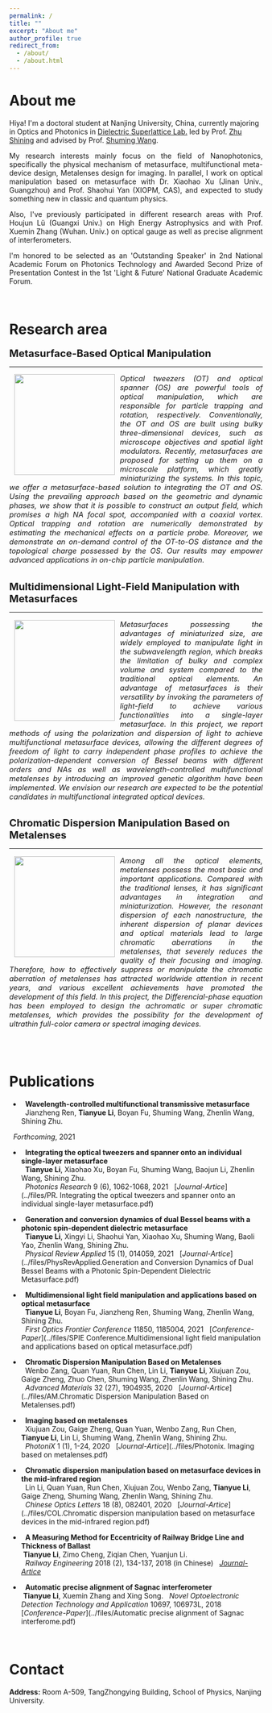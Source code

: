 ```yaml
---
permalink: /
title: ""
excerpt: "About me"
author_profile: true
redirect_from: 
  - /about/
  - /about.html
---
```


About me
======
Hiya! I'm a doctoral student at Nanjing University, China, currently majoring in Optics and Photonics in [Dielectric Superlattice Lab.](http://slab.nju.edu.cn/)  led by Prof. [Zhu Shining](https://physics.nju.edu.cn/sz/jcrc/zgkxyys/20210111/i184703.html) and advised by Prof. [Shuming Wang](https://physics.nju.edu.cn/sz/gdkxx/20191105/i45277.html).


<p align = "justify">My research interests mainly focus on the field of Nanophotonics, specifically the physical mechanism of metasurface, multifunctional meta-device design, Metalenses design for imaging. In parallel, I work on optical manipulation based on metasurface with Dr. Xiaohao Xu (Jinan Univ., Guangzhou) and Prof. Shaohui Yan (XIOPM, CAS), and expected to study something new in classic and quantum physics.</p>

<p align = "justify">Also, I've previously participated in different research areas with Prof. Houjun Lü (Guangxi Univ.) on High Energy Astrophysics and with Prof. Xuemin Zhang (Wuhan. Univ.) on optical gauge as well as precise alignment of interferometers.</p>

<p align = "justify">I'm honored to be selected as an 'Outstanding Speaker' in 2nd National Academic Forum on Photonics Technology and Awarded Second Prize of Presentation Contest in the 1st 'Light & Future' National Graduate Academic Forum.</p>


<br/>


Research area
======

<div>
<div style="font-size:15pt"><strong>Metasurface-Based Optical Manipulation</strong></div>
  <hr/>
</div>
<div style="font-size:11pt ;  font-style:italic">
 <img   width="200" align="left"  hspace= 10px src="../images/tianyue.png"/>
<p align = "justify">Optical tweezers (OT) and optical spanner (OS) are powerful tools of optical manipulation, which are responsible for particle trapping and rotation, respectively. Conventionally, the OT and OS are built using bulky three-dimensional devices, such as microscope objectives and spatial light modulators. Recently, metasurfaces are proposed for setting up them on a microscale platform, which greatly miniaturizing the systems. In this topic, we offer a metasurface-based solution to integrating the OT and OS. Using the prevailing approach based on the geometric and dynamic phases, we show that it is possible to construct an output field, which promises a high NA focal spot, accompanied with a coaxial vortex. Optical trapping and rotation are numerically demonstrated by estimating the mechanical effects on a particle probe. Moreover, we demonstrate an on-demand control of the OT-to-OS distance and the topological charge possessed by the OS. Our results may empower advanced applications in on-chip particle manipulation.</p>
  </div>


<br/>

<div>
<div style="font-size:15pt"><strong>Multidimensional Light-Field Manipulation with Metasurfaces</strong></div>
  <hr/>
</div>
<div style="font-size:11pt ; font-style:italic">
 <img width="200" align="left"   hspace= 10px src="../images/manipulation.png"/>
<p align = "justify">Metasurfaces possessing the advantages of miniaturized size, are widely employed to manipulate light in the subwavelength region, which breaks the limitation of bulky and complex volume and system compared to the traditional optical elements. An advantage of metasurfaces is their versatility by invoking the parameters of light-field to achieve various functionalities into a single-layer metasurface. In this project, we report methods of using the polarization and dispersion of light to achieve multifunctional metasurface devices, allowing the different degrees of freedom of light to carry independent phase profiles to achieve the polarization-dependent conversion of Bessel beams with different orders and NAs as well as wavelength-controlled multifunctional metalenses by introducing an improved genetic algorithm have been implemented. We envision our research are expected to be the potential candidates in multifunctional integrated optical devices.</p>
  </div>

<br/>

<div>
<div style="font-size:15pt"><strong>Chromatic Dispersion Manipulation Based on Metalenses</strong></div>
  <hr>
</div>
<div style="font-size:11pt ;  font-style:italic">
 <img width="200" align="left"  hspace= 10px  src="../images/chromatic.png"/>
<p align = "justify">Among all the optical elements, metalenses possess the most basic and important applications. Compared with the traditional lenses, it has significant advantages in integration and miniaturization. However, the resonant dispersion of each nanostructure, the inherent dispersion of planar devices and optical materials lead to large chromatic aberrations in the metalenses, that severely reduces the quality of their focusing and imaging. Therefore, how to effectively suppress or manipulate the chromatic aberration of metalenses has attracted worldwide attention in recent years, and various excellent achievements have promoted the development of this field. In this project, the Differencial-phase equation has been employed to design the achromatic or super chromatic metalenses, which provides the possibility for the development of ultrathin full-color camera or spectral imaging devices.</p>
  </div>

<br/>

<br/>

Publications
======

<!-- <img width="175" align="left" src="../images/multigrid.jpg"/> -->
- &nbsp; __Wavelength-controlled multifunctional transmissive metasurface__<br/>
&nbsp; Jianzheng Ren, __Tianyue Li__, Boyan Fu, Shuming Wang, Zhenlin Wang, Shining Zhu. <br/>
<!-- &nbsp;  *Photonics Research* 9 (6), 1062-1068, 2021 >
&nbsp; [*Journal-Artice*](../files/PR. Integrating the optical tweezers and spanner onto an individual single-layer metasurface.pdf)<br/>
 -->
&nbsp; *Forthcoming*, 2021 <br/>

- &nbsp; __Integrating the optical tweezers and spanner onto an individual single-layer metasurface__<br/>
&nbsp; __Tianyue Li__, Xiaohao Xu, Boyan Fu, Shuming Wang, Baojun Li, Zhenlin Wang, Shining Zhu. <br/>
&nbsp;  *Photonics Research* 9 (6), 1062-1068, 2021 
&nbsp; [*Journal-Artice*](../files/PR. Integrating the optical tweezers and spanner onto an individual single-layer metasurface.pdf)<br/>



- &nbsp; __Generation and conversion dynamics of dual Bessel beams with a photonic spin-dependent dielectric metasurface__<br/>
&nbsp; __Tianyue Li__, Xingyi Li, Shaohui Yan, Xiaohao Xu, Shuming Wang, Baoli Yao, Zhenlin Wang, Shining Zhu. <br/>
&nbsp;  *Physical Review Applied* 15 (1), 014059, 2021 
&nbsp;  [*Journal-Artice*](../files/PhysRevApplied.Generation and Conversion Dynamics of Dual Bessel Beams with a Photonic Spin-Dependent Dielectric Metasurface.pdf)<br/>



- &nbsp; __Multidimensional light field manipulation and applications based on optical metasurface__<br/>
&nbsp; __Tianyue Li__, Boyan Fu, Jianzheng Ren, Shuming Wang, Zhenlin Wang, Shining Zhu. <br/>
&nbsp;  *First Optics Frontier Conference* 11850, 1185004, 2021 
&nbsp;  [*Conference-Paper*](../files/SPIE Conference.Multidimensional light field manipulation and applications based on optical metasurface.pdf)<br/>



- &nbsp; __Chromatic Dispersion Manipulation Based on Metalenses__<br/>
&nbsp; Wenbo Zang, Quan Yuan, Run Chen, Lin Li, __Tianyue Li__, Xiujuan Zou, Gaige Zheng, Zhuo Chen, Shuming Wang, Zhenlin Wang, Shining Zhu. <br/>
&nbsp;  *Advanced Materials* 32 (27), 1904935, 2020 
&nbsp;  [*Journal-Artice*](../files/AM.Chromatic Dispersion Manipulation Based on Metalenses.pdf)<br/>



- &nbsp; __Imaging based on metalenses__<br/>
&nbsp; Xiujuan Zou, Gaige Zheng, Quan Yuan, Wenbo Zang, Run Chen, __Tianyue Li__, Lin Li, Shuming Wang, Zhenlin Wang, Shining Zhu. <br/>
&nbsp;  *PhotoniX* 1 (1), 1-24, 2020 
&nbsp;  [*Journal-Artice*](../files/Photonix. Imaging based on metalenses.pdf)<br/>



- &nbsp; __Chromatic dispersion manipulation based on metasurface devices in the mid-infrared region__<br/>
&nbsp; Lin Li, Quan Yuan, Run Chen, Xiujuan Zou, Wenbo Zang, __Tianyue Li__, Gaige Zheng, Shuming Wang, Zhenlin Wang, Shining Zhu. <br/>
&nbsp;  *Chinese Optics Letters* 18 (8), 082401, 2020 
&nbsp;  [*Journal-Artice*](../files/COL.Chromatic dispersion manipulation based on metasurface devices in the mid-infrared region.pdf)<br/>


- &nbsp; __A Measuring Method for Eccentricity of Railway Bridge Line and Thickness of Ballast__<br/>
&nbsp;__Tianyue Li__, Zimo Cheng, Ziqian Chen, Yuanjun Li. <br/>
&nbsp;  *Railway Engineering* 2018 (2), 134-137, 2018 (in Chinese) 
&nbsp;  [*Journal-Artice*](../files/railway.pdf)<br/>


- &nbsp; __Automatic precise alignment of Sagnac interferometer__<br/>
&nbsp;__Tianyue Li__, Xuemin Zhang and Xing Song. 
&nbsp;  *Novel Optoelectronic Detection Technology and Application* 10697, 106973L, 2018 
&nbsp;  [*Conference-Paper*](../files/Automatic precise alignment of Sagnac interferome.pdf)<br/>

<br/>
<!-- <img width="175" align="left" src="https://ErisZhang.github.io/images/comp-dynamics-representative-image.jpg"/> -->



<!-- Industry Experience
======
<img width="90" align="left" src="../images/adobe-logo.png"/>

&nbsp; __Creative Intelligence Lab, Adobe Research__<br/>
&nbsp; Research Intern with Dr. [Danny Kaufman](http://dannykaufman.io/)<br/>
&nbsp; *<h style="color:rgb(150, 150, 150);font-size:16px">Project: Multi-Resolution Simulation</h> <br/>*
&nbsp; &nbsp; &nbsp; &nbsp; &nbsp; &nbsp; &nbsp; &nbsp; &nbsp; &nbsp; &nbsp; &nbsp; &nbsp;
&nbsp; &nbsp; &nbsp; &nbsp; &nbsp; &nbsp; &nbsp; &nbsp; &nbsp; &nbsp; &nbsp; &nbsp; &nbsp; &nbsp;
&nbsp; &nbsp; &nbsp; &nbsp; &nbsp; &nbsp; &nbsp; &nbsp; &nbsp; &nbsp; &nbsp; &nbsp; &nbsp;&nbsp; &nbsp; &nbsp; &nbsp; &nbsp; &nbsp; &nbsp; &nbsp; &nbsp; &nbsp; &nbsp; &nbsp;May 2021 - Aug. 2021<br/>
<br/>

<img width="90" align="left" src="../images/adobe-logo.png"/>

&nbsp; __Emerging Graphics Group, Adobe Research__<br/>
&nbsp; Research Intern with Dr. [Qi Sun](https://qisun.me/)<br/>
&nbsp; *<h style="color:rgb(150, 150, 150);font-size:16px">Project: Skin Modeling</h> <br/>*
&nbsp; &nbsp; &nbsp; &nbsp; &nbsp; &nbsp; &nbsp; &nbsp; &nbsp; &nbsp; &nbsp; &nbsp; &nbsp;
&nbsp; &nbsp; &nbsp; &nbsp; &nbsp; &nbsp; &nbsp; &nbsp; &nbsp; &nbsp; &nbsp; &nbsp; &nbsp; &nbsp;
&nbsp; &nbsp; &nbsp; &nbsp; &nbsp; &nbsp; &nbsp; &nbsp; &nbsp; &nbsp; &nbsp; &nbsp; &nbsp;&nbsp; &nbsp; &nbsp; &nbsp; &nbsp; &nbsp; &nbsp; &nbsp; &nbsp; &nbsp; &nbsp;June 2020 - Sept. 2020<br/>

<br/> -->

<!-- Teaching Experience
======
&#9679; __Teaching Assistant__, University of Toronto<br/>
&nbsp; &nbsp; [CSC419/2520 Geometry Processing](https://github.com/alecjacobson/geometry-processing-csc2520) with Prof. [Alec Jacobson](https://www.cs.toronto.edu/~jacobson/)
&nbsp; &nbsp; &nbsp; &nbsp; &nbsp; &nbsp; &nbsp; &nbsp; Sept. 2020 - Jan. 2021<br/>

<br/> -->

<!-- Selected Projects
======
<div>
<div style="font-size:12pt"><strong>Fast Support Reduction</strong></div>
</div>
<div style="font-size:10pt"> In layer-based 3D fabrication, supporting structures are fabricated
to support overhanging regions yet discarded later. Reducing supports
saves both time and material cost. In this project, we propose 
a real-time skinning-based method to slim down the
supporting structure while maintaining a detailed-preserved and semantically meaningful geometry.
We achieve this by optimizing a set of performance objectives and searching globally in
the subspace spanned by the joint handles. Artifacts e.g. self-intersection can be effectively avoided.
Our method is implemented via OpenGL shaders and has potential to be
employed as a structural prototyping tool that facilitates model design and fabrication. </div>
<img width="100%" src="../images/bb-bunny.jpg"/> -->



Contact
======
__Address:__ Room A-509, TangZhongying Building, School of Physics, Nanjing University.
<br/>

